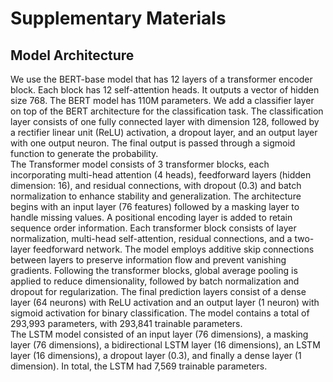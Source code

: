 # Supplementary Materials

## Model Architecture
We use the BERT-base model that has 12 layers of a transformer encoder block. Each block has 12 self-attention heads. It outputs a vector of hidden size 768. The BERT model has 110M parameters. We add a classifier layer on top of the BERT architecture for the classification task. The classification layer consists of one fully connected layer with dimension 128, followed by a rectifier linear unit (ReLU) activation, a dropout layer, and an output layer with one output neuron. The final output is passed through a sigmoid function to generate the probability. <br />
The Transformer model consists of 3 transformer blocks, each incorporating multi-head attention (4 heads), feedforward layers (hidden dimension: 16), and residual connections, with dropout (0.3) and batch normalization to enhance stability and generalization. The architecture begins with an input layer (76 features) followed by a masking layer to handle missing values. A positional encoding layer is added to retain sequence order information. Each transformer block consists of layer normalization, multi-head self-attention, residual connections, and a two-layer feedforward network. The model employs additive skip connections between layers to preserve information flow and prevent vanishing gradients. Following the transformer blocks, global average pooling is applied to reduce dimensionality, followed by batch normalization and dropout for regularization. The final prediction layers consist of a dense layer (64 neurons) with ReLU activation and an output layer (1 neuron) with sigmoid activation for binary classification. The model contains a total of 293,993 parameters, with 293,841 trainable parameters. <br />
The LSTM model consisted of an input layer (76 dimensions), a masking layer (76 dimensions), a bidirectional LSTM layer (16 dimensions), an LSTM layer (16 dimensions), a dropout layer (0.3), and finally a dense layer (1 dimension). In total, the LSTM had 7,569 trainable parameters.

